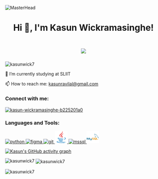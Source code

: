![MasterHead](https://thumbs.dreamstime.com/b/vector-line-concept-computer-science-vector-line-concept-computer-science-web-linear-banner-programming-108217247.jpg)


<h1 align="center">Hi 👋, I'm Kasun Wickramasinghe!</h1>



<h1 align="center"><img  src="https://readme-typing-svg.herokuapp.com?size=32&vCenter=true&width=760&lines=Welcome+to+my+GitHub+Profile."></h1>

<p align="left"> <img src="https://komarev.com/ghpvc/?username=kasunwick7&label=Profile%20views&color=0e75b6&style=flat" alt="kasunwick7" /> </p>


🌱 I’m currently studying at SLIIT

📫 How to reach me: kasunravilal@gmail.com

<h3 align="left">Connect with me:</h3>
<p align="left">
<a href="https://www.linkedin.com/in/kasun-wickramasinghe-b225201a0" target="blank"><img align="center" src="https://raw.githubusercontent.com/rahuldkjain/github-profile-readme-generator/master/src/images/icons/Social/linked-in-alt.svg" alt="kasun-wickramasinghe-b225201a0" height="30" width="40" /></a>

<h3 align="left">Languages and Tools:</h3>
<p align="left"> <a href="https://www.python.org/" target="_blank" rel="noreferrer"> <img src="https://img.shields.io/badge/Python-FFD43B?style=for-the-badge&logo=python&logoColor=blue" alt="python" width="40" height="40"/> </a>
<a href="https://www.figma.com/" target="_blank" rel="noreferrer"> <img src="https://www.vectorlogo.zone/logos/figma/figma-icon.svg" alt="figma" width="40" height="40"/> </a> <a href="https://git-scm.com/" target="_blank" rel="noreferrer"> <img src="https://www.vectorlogo.zone/logos/git-scm/git-scm-icon.svg" alt="git" width="40" height="40"/> </a>  <a href="https://www.java.com" target="_blank" rel="noreferrer"> <img src="https://raw.githubusercontent.com/devicons/devicon/master/icons/java/java-original.svg" alt="java" width="40" height="40"/> </a>  <a href="https://www.microsoft.com/en-us/sql-server" target="_blank" rel="noreferrer"> <img src="https://www.svgrepo.com/show/303229/microsoft-sql-server-logo.svg" alt="mssql" width="40" height="40"/> </a> <a href="https://www.mysql.com/" target="_blank" rel="noreferrer"> <img src="https://raw.githubusercontent.com/devicons/devicon/master/icons/mysql/mysql-original-wordmark.svg" alt="mysql" width="40" height="40"/> </a> 

[![Kasun's GitHub activity graph](https://activity-graph.herokuapp.com/graph?username=kasunwick7&&theme=xcode)](https://github.com/kasunwick7)



<p><img align="left" src="https://github-readme-stats.vercel.app/api/top-langs?username=kasunwick7&show_icons=true&locale=en&layout=compact&theme=tokyonight" alt="kasunwick7" /></p>

<p>&nbsp;<img align="center" src="https://github-readme-stats.vercel.app/api?username=kasunwick7&show_icons=true&locale=en&theme=tokyonight" alt="kasunwick7" /></p>
<p><img align="center" src="https://github-readme-streak-stats.herokuapp.com/?user=kasunwick7&&theme=tokyonight" alt="kasunwick7" /></p>
